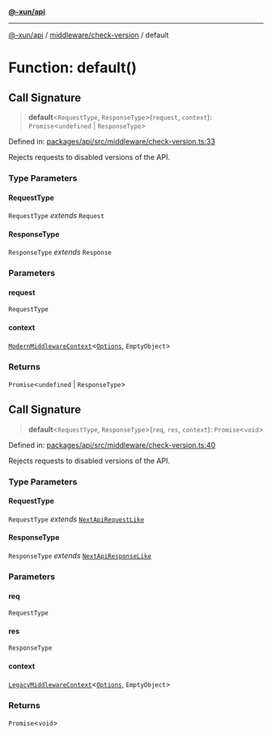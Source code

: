 [**@-xun/api**](../../../README.md)

***

[@-xun/api](../../../README.md) / [middleware/check-version](../README.md) / default

# Function: default()

## Call Signature

> **default**\<`RequestType`, `ResponseType`\>(`request`, `context`): `Promise`\<`undefined` \| `ResponseType`\>

Defined in: [packages/api/src/middleware/check-version.ts:33](https://github.com/Xunnamius/api-utils/blob/2999e4472bea4c5a8ecd8f7c7fbf77e6b4bc26db/packages/api/src/middleware/check-version.ts#L33)

Rejects requests to disabled versions of the API.

### Type Parameters

#### RequestType

`RequestType` *extends* `Request`

#### ResponseType

`ResponseType` *extends* `Response`

### Parameters

#### request

`RequestType`

#### context

[`ModernMiddlewareContext`](../../../types/type-aliases/ModernMiddlewareContext.md)\<[`Options`](../type-aliases/Options.md), `EmptyObject`\>

### Returns

`Promise`\<`undefined` \| `ResponseType`\>

## Call Signature

> **default**\<`RequestType`, `ResponseType`\>(`req`, `res`, `context`): `Promise`\<`void`\>

Defined in: [packages/api/src/middleware/check-version.ts:40](https://github.com/Xunnamius/api-utils/blob/2999e4472bea4c5a8ecd8f7c7fbf77e6b4bc26db/packages/api/src/middleware/check-version.ts#L40)

Rejects requests to disabled versions of the API.

### Type Parameters

#### RequestType

`RequestType` *extends* [`NextApiRequestLike`](../../../index/interfaces/NextApiRequestLike.md)

#### ResponseType

`ResponseType` *extends* [`NextApiResponseLike`](../../../index/type-aliases/NextApiResponseLike.md)

### Parameters

#### req

`RequestType`

#### res

`ResponseType`

#### context

[`LegacyMiddlewareContext`](../../../types/type-aliases/LegacyMiddlewareContext.md)\<[`Options`](../type-aliases/Options.md), `EmptyObject`\>

### Returns

`Promise`\<`void`\>
